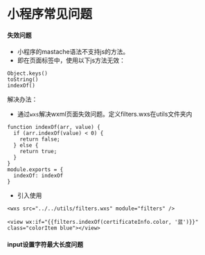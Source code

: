 # 小程序常见问题

#### 失效问题
* 小程序的mastache语法不支持js的方法。
* 即在页面标签中，使用以下js方法无效：

```
Object.keys() 
toString() 
indexOf()
```

解决办法： 

* 通过`wxs`解决wxml页面失效问题。定义filters.wxs在utils文件夹内

```filters.wxs
function indexOf(arr, value) {
  if (arr.indexOf(value) < 0) {
    return false;
  } else {
    return true;
  }
}
module.exports = {
  indexOf: indexOf
}
```
* 引入使用

```wxml引入
<wxs src="../../utils/filters.wxs" module="filters" />
```
```使用
<view wx:if="{{filters.indexOf(certificateInfo.color, '蓝')}}" class="colorItem blue"></view>
```

#### input设置字符最大长度问题